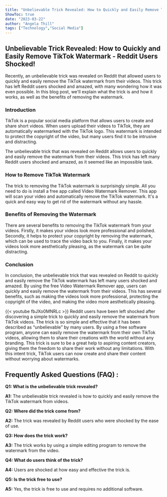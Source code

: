 ```yaml
---
title: "Unbelievable Trick Revealed: How to Quickly and Easily Remove TikTok Watermark - Reddit Users Shocked!"
ShowToc: true 
date: "2023-03-22"
author: "Angela Thill" 
tags: ["Technology","Social Media"]
---
```

## Unbelievable Trick Revealed: How to Quickly and Easily Remove TikTok Watermark - Reddit Users Shocked!

Recently, an unbelievable trick was revealed on Reddit that allowed users to quickly and easily remove the TikTok watermark from their videos. This trick has left Reddit users shocked and amazed, with many wondering how it was even possible. In this blog post, we'll explain what the trick is and how it works, as well as the benefits of removing the watermark.

### Introduction 

TikTok is a popular social media platform that allows users to create and share short videos. When users upload their videos to TikTok, they are automatically watermarked with the TikTok logo. This watermark is intended to protect the copyright of the video, but many users find it to be intrusive and distracting. 

The unbelievable trick that was revealed on Reddit allows users to quickly and easily remove the watermark from their videos. This trick has left many Reddit users shocked and amazed, as it seemed like an impossible task.

### How to Remove TikTok Watermark

The trick to removing the TikTok watermark is surprisingly simple. All you need to do is install a free app called Video Watermark Remover. This app will scan your video and automatically remove the TikTok watermark. It's a quick and easy way to get rid of the watermark without any hassle.

### Benefits of Removing the Watermark

There are several benefits to removing the TikTok watermark from your videos. Firstly, it makes your videos look more professional and polished. Secondly, it helps to protect your copyright by removing the watermark, which can be used to trace the video back to you. Finally, it makes your videos look more aesthetically pleasing, as the watermark can be quite distracting.

### Conclusion

In conclusion, the unbelievable trick that was revealed on Reddit to quickly and easily remove the TikTok watermark has left many users shocked and amazed. By using the free Video Watermark Remover app, users can quickly and easily remove the watermark from their videos. This has several benefits, such as making the videos look more professional, protecting the copyright of the video, and making the video more aesthetically pleasing.

{{< youtube fbJXo0MNRLc >}} 
Reddit users have been left shocked after discovering a simple trick to quickly and easily remove the watermark from TikTok videos. The trick is so simple and effective that it has been described as “unbelievable” by many users. By using a free software program, anyone can easily remove the watermark from their own TikTok videos, allowing them to share their creations with the world without any branding. This trick is sure to be a great help to aspiring content creators, giving them the freedom to share their work without any limitations. With this intent trick, TikTok users can now create and share their content without worrying about watermarks.

## Frequently Asked Questions (FAQ) :
**Q1: What is the unbelievable trick revealed?**

**A1:** The unbelievable trick revealed is how to quickly and easily remove the TikTok watermark from videos.

**Q2: Where did the trick come from?**

**A2:** The trick was revealed by Reddit users who were shocked by the ease of use.

**Q3: How does the trick work?**

**A3:** The trick works by using a simple editing program to remove the watermark from the video.

**Q4: What do users think of the trick?**

**A4:** Users are shocked at how easy and effective the trick is.

**Q5: Is the trick free to use?**

**A5:** Yes, the trick is free to use and requires no additional software.


